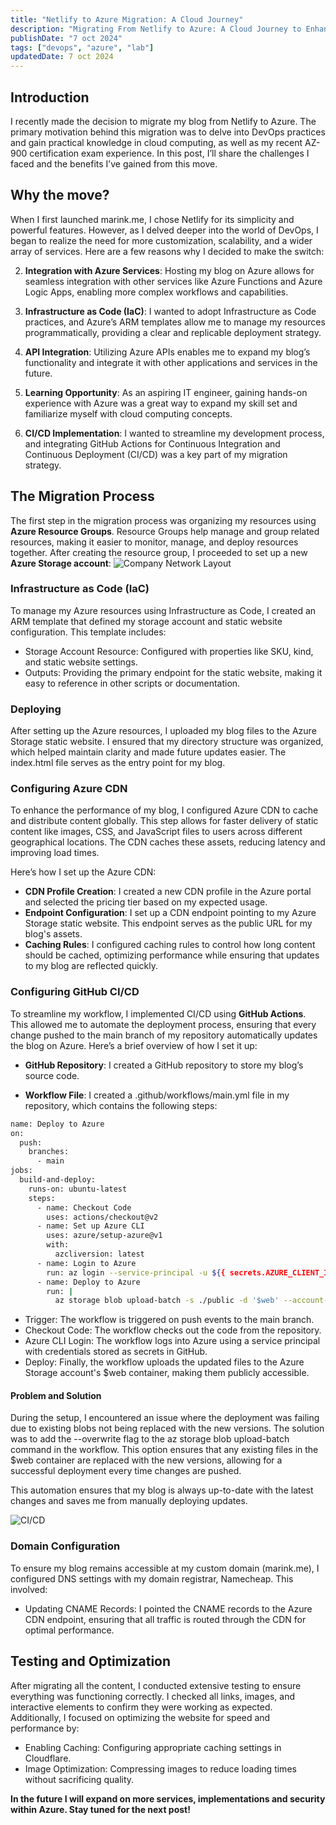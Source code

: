 ```yaml
---
title: "Netlify to Azure Migration: A Cloud Journey"
description: "Migrating From Netlify to Azure: A Cloud Journey to Enhance My Blog and gain more knowledge about DevOps"
publishDate: "7 oct 2024"
tags: ["devops", "azure", "lab"]
updatedDate: 7 oct 2024
---
```


## Introduction
I recently made the decision to migrate my blog from Netlify to Azure. The primary motivation behind this migration was to delve into DevOps practices and gain practical knowledge in cloud computing, as well as my recent AZ-900 certification exam experience. In this post, I’ll share the challenges I faced and the benefits I’ve gained from this move.

## Why the move?

When I first launched marink.me, I chose Netlify for its simplicity and powerful features. However, as I delved deeper into the world of DevOps, I began to realize the need for more customization, scalability, and a wider array of services. Here are a few reasons why I decided to make the switch:

2. **Integration with Azure Services**: Hosting my blog on Azure allows for seamless integration with other services like Azure Functions and Azure Logic Apps, enabling more complex workflows and capabilities.

3. **Infrastructure as Code (IaC)**: I wanted to adopt Infrastructure as Code practices, and Azure’s ARM templates allow me to manage my resources programmatically, providing a clear and replicable deployment strategy.

5. **API Integration**: Utilizing Azure APIs enables me to expand my blog’s functionality and integrate it with other applications and services in the future.

6. **Learning Opportunity**: As an aspiring IT engineer, gaining hands-on experience with Azure was a great way to expand my skill set and familiarize myself with cloud computing concepts.

7. **CI/CD Implementation**: I wanted to streamline my development process, and integrating GitHub Actions for Continuous Integration and Continuous Deployment (CI/CD) was a key part of my migration strategy.

## The Migration Process
The first step in the migration process was organizing my resources using **Azure Resource Groups**. Resource Groups help manage and group related resources, making it easier to monitor, manage, and deploy resources together. 
After creating the resource group, I proceeded to set up a new **Azure Storage account**: 
![Company Network Layout](./one.png)

### Infrastructure as Code (IaC)
To manage my Azure resources using Infrastructure as Code, I created an ARM template that defined my storage account and static website configuration. This template includes:

- Storage Account Resource: Configured with properties like SKU, kind, and static website settings.
- Outputs: Providing the primary endpoint for the static website, making it easy to reference in other scripts or documentation.

### Deploying
After setting up the Azure resources, I uploaded my blog files to the Azure Storage static website.
I ensured that my directory structure was organized, which helped maintain clarity and made future updates easier. The index.html file serves as the entry point for my blog.

### Configuring Azure CDN
To enhance the performance of my blog, I configured Azure CDN to cache and distribute content globally. This step allows for faster delivery of static content like images, CSS, and JavaScript files to users across different geographical locations. The CDN caches these assets, reducing latency and improving load times.

Here’s how I set up the Azure CDN:

- **CDN Profile Creation**: I created a new CDN profile in the Azure portal and selected the pricing tier based on my expected usage.
- **Endpoint Configuration**: I set up a CDN endpoint pointing to my Azure Storage static website. This endpoint serves as the public URL for my blog's assets.
- **Caching Rules**: I configured caching rules to control how long content should be cached, optimizing performance while ensuring that updates to my blog are reflected quickly.

### Configuring GitHub CI/CD
To streamline my workflow, I implemented CI/CD using **GitHub Actions**. This allowed me to automate the deployment process, ensuring that every change pushed to the main branch of my repository automatically updates the blog on Azure. Here’s a brief overview of how I set it up:

- **GitHub Repository**: I created a GitHub repository to store my blog’s source code.

- **Workflow File**: I created a .github/workflows/main.yml file in my repository, which contains the following steps:

```bash title="main.yml"
name: Deploy to Azure
on:
  push:
    branches:
      - main
jobs:
  build-and-deploy:
    runs-on: ubuntu-latest
    steps:
      - name: Checkout Code
        uses: actions/checkout@v2
      - name: Set up Azure CLI
        uses: azure/setup-azure@v1
        with:
          azcliversion: latest
      - name: Login to Azure
        run: az login --service-principal -u ${{ secrets.AZURE_CLIENT_ID }} -p ${{ secrets.AZURE_CLIENT_SECRET }} --tenant ${{ secrets.AZURE_TENANT_ID }}
      - name: Deploy to Azure
        run: |
          az storage blob upload-batch -s ./public -d '$web' --account-name azureblog --overwrite

```
- Trigger: The workflow is triggered on push events to the main branch.
- Checkout Code: The workflow checks out the code from the repository.
- Azure CLI Login: The workflow logs into Azure using a service principal with credentials stored as secrets in GitHub.
- Deploy: Finally, the workflow uploads the updated files to the Azure Storage account's $web container, making them publicly accessible.

#### Problem and Solution
During the setup, I encountered an issue where the deployment was failing due to existing blobs not being replaced with the new versions. The solution was to add the --overwrite flag to the az storage blob upload-batch command in the workflow. This option ensures that any existing files in the $web container are replaced with the new versions, allowing for a successful deployment every time changes are pushed.

This automation ensures that my blog is always up-to-date with the latest changes and saves me from manually deploying updates.

![CI/CD](./two.png)

### Domain Configuration
To ensure my blog remains accessible at my custom domain (marink.me), I configured DNS settings with my domain registrar, Namecheap. This involved:

- Updating CNAME Records: I pointed the CNAME records to the Azure CDN endpoint, ensuring that all traffic is routed through the CDN for optimal performance.

## Testing and Optimization
After migrating all the content, I conducted extensive testing to ensure everything was functioning correctly. I checked all links, images, and interactive elements to confirm they were working as expected. Additionally, I focused on optimizing the website for speed and performance by:

- Enabling Caching: Configuring appropriate caching settings in Cloudflare.
- Image Optimization: Compressing images to reduce loading times without sacrificing quality.

**In the future I will expand on more services, implementations and security within Azure. Stay tuned for the next post!**

